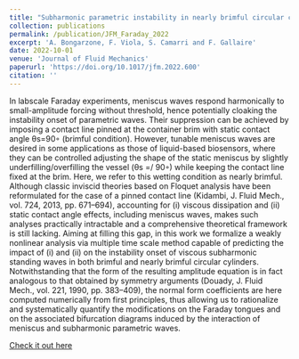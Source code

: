 ```yaml
---
title: "Subharmonic parametric instability in nearly brimful circular cylinders: a weakly nonlinear analysis"
collection: publications
permalink: /publication/JFM_Faraday_2022
excerpt: 'A. Bongarzone, F. Viola, S. Camarri and F. Gallaire'
date: 2022-10-01
venue: 'Journal of Fluid Mechanics'
paperurl: 'https://doi.org/10.1017/jfm.2022.600'
citation: ''
---
```

In labscale Faraday experiments, meniscus waves respond harmonically to small-amplitude forcing without threshold, hence potentially cloaking the instability onset of parametric waves. Their suppression can be achieved by imposing a contact line pinned at the container brim with static contact angle θs=90◦ (brimful condition). However, tunable meniscus waves are desired in some applications as those of liquid-based biosensors, where they can be controlled adjusting the shape of the static meniscus by slightly underfilling/overfilling the vessel (θs =/ 90◦) while keeping the contact line fixed at the brim. Here, we refer to this wetting condition as nearly brimful. Although classic inviscid theories based on Floquet analysis have been reformulated for the case of a pinned contact line (Kidambi, J. Fluid Mech., vol. 724, 2013, pp. 671–694), accounting for (i) viscous dissipation and (ii) static contact angle effects, including meniscus waves, makes such analyses practically intractable and a comprehensive theoretical framework is still lacking. Aiming at filling this gap, in this work we formalize a weakly nonlinear analysis via multiple time scale method capable of predicting the impact of (i) and (ii) on the instability onset of viscous subharmonic standing waves in both brimful and nearly brimful circular cylinders. Notwithstanding that the form of the resulting amplitude equation is in fact analogous to that obtained by symmetry arguments (Douady, J. Fluid Mech., vol. 221, 1990, pp. 383–409), the normal form coefficients are here computed numerically from first principles, thus allowing us to rationalize and systematically quantify the modifications on the Faraday tongues and on the associated bifurcation diagrams induced by the interaction of meniscus and subharmonic parametric waves.

[Check it out here](http://Alessandro-Bongarzone.github.io/files/JFM_Sub_harmonic_parametric_instability_in_nearly_brimful_circular_cylinders.pdf)
